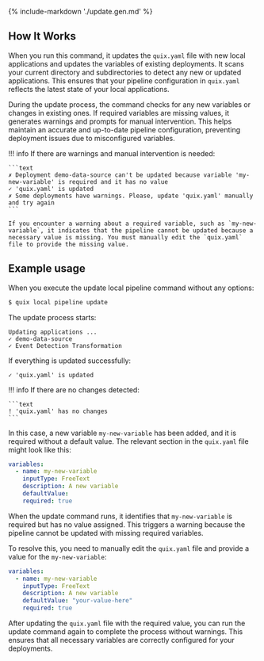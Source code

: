 {% include-markdown './update.gen.md' %}

## How It Works

When you run this command, it updates the `quix.yaml` file with new local applications and updates the variables of existing deployments. It scans your current directory and subdirectories to detect any new or updated applications. This ensures that your pipeline configuration in `quix.yaml` reflects the latest state of your local applications.

During the update process, the command checks for any new variables or changes in existing ones. If required variables are missing values, it generates warnings and prompts for manual intervention. This helps maintain an accurate and up-to-date pipeline configuration, preventing deployment issues due to misconfigured variables.

!!! info
    If there are warnings and manual intervention is needed:

    ```text
    ✗ Deployment demo-data-source can't be updated because variable 'my-new-variable' is required and it has no value
    ✓ 'quix.yaml' is updated
    ✗ Some deployments have warnings. Please, update 'quix.yaml' manually and try again
    ```

    If you encounter a warning about a required variable, such as `my-new-variable`, it indicates that the pipeline cannot be updated because a necessary value is missing. You must manually edit the `quix.yaml` file to provide the missing value.

## Example usage

When you execute the update local pipeline command without any options:

```bash
$ quix local pipeline update
```

The update process starts:

```text
Updating applications ...
✓ demo-data-source
✓ Event Detection Transformation
```

If everything is updated successfully:

```text
✓ 'quix.yaml' is updated
```

!!! info
    If there are no changes detected:

    ```text
    ! 'quix.yaml' has no changes
    ```

In this case, a new variable `my-new-variable` has been added, and it is required without a default value. The relevant section in the `quix.yaml` file might look like this:

```yaml
variables:
  - name: my-new-variable
    inputType: FreeText
    description: A new variable
    defaultValue:
    required: true
```

When the update command runs, it identifies that `my-new-variable` is required but has no value assigned. This triggers a warning because the pipeline cannot be updated with missing required variables.

To resolve this, you need to manually edit the `quix.yaml` file and provide a value for the `my-new-variable`:

```yaml
variables:
  - name: my-new-variable
    inputType: FreeText
    description: A new variable
    defaultValue: "your-value-here"
    required: true
```

After updating the `quix.yaml` file with the required value, you can run the update command again to complete the process without warnings. This ensures that all necessary variables are correctly configured for your deployments.